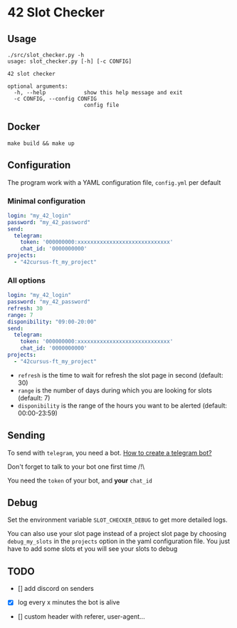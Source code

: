 # 42 Slot Checker

## Usage

```
./src/slot_checker.py -h
usage: slot_checker.py [-h] [-c CONFIG]

42 slot checker

optional arguments:
  -h, --help            show this help message and exit
  -c CONFIG, --config CONFIG
                        config file

```

## Docker

```
make build && make up
```

## Configuration

The program work with a YAML configuration file, `config.yml` per default

### Minimal configuration

```yml
login: "my_42_login"
password: "my_42_password"
send:
  telegram:
    token: '000000000:xxxxxxxxxxxxxxxxxxxxxxxxxxxxx'
    chat_id: '0000000000'
projects:
  - "42cursus-ft_my_project"
```

### All options

```yml
login: "my_42_login"
password: "my_42_password"
refresh: 30
range: 7
disponibility: "09:00-20:00"
send:
  telegram:
    token: '000000000:xxxxxxxxxxxxxxxxxxxxxxxxxxxxx'
    chat_id: '0000000000'
projects:
  - "42cursus-ft_my_project"
```

- `refresh` is the time to wait for refresh the slot page in second (default: 30)
- `range` is the number of days during which you are looking for slots (default: 7)
- `disponibility` is the range of the hours you want to be alerted (default: 00:00-23:59)

## Sending

To send with `telegram`, you need a bot. [How to create a telegram bot?](https://fr.jeffprod.com/blog/2017/creer-un-bot-telegram/)

Don't forget to talk to your bot one first time /!\

You need the `token` of your bot, and **your** `chat_id`

## Debug

Set the environment variable `SLOT_CHECKER_DEBUG` to get more detailed logs. 

You can also use your slot page instead of a project slot page by choosing `debug_my_slots` in the `projects` option in the yaml configuration file. You just have to add some slots et you will see your slots to debug

## TODO

- [] add discord on senders
- [x] log every x minutes the bot is alive
- [] custom header with referer, user-agent... 
